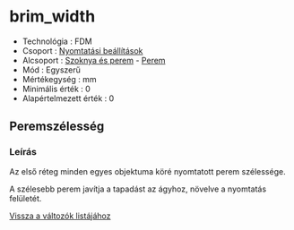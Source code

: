 # brim\_width

* Technológia : FDM
* Csoport : [Nyomtatási beállítások](../../konfig/print_settings.md)
* Alcsoport : [Szoknya és perem](../../konfig/print_settings.md#szoknya-es-perem) - [Perem](../../konfig/print_settings.md#perem)
* Mód : Egyszerű
* Mértékegység : mm
* Minimális érték :  0
* Alapértelmezett érték : 0

## Peremszélesség

### Leírás

Az első réteg minden egyes objektuma köré nyomtatott perem szélessége.

A szélesebb perem javítja a tapadást az ágyhoz, növelve a nyomtatás felületét.

[Vissza a változók listájához](./)

